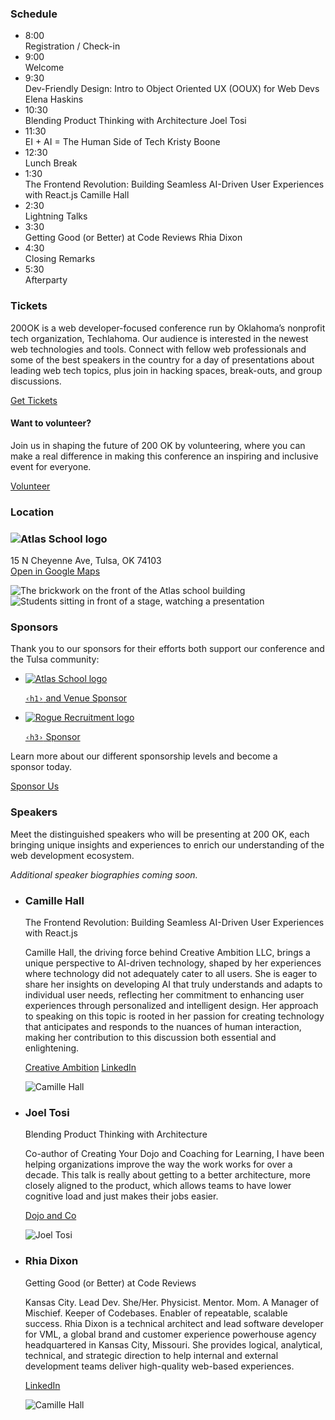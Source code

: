 <section id="schedule" class="pt-16 px-4 sm:px-0">
  <div class="bg-[#f9f3e6] rounded-lg text-stone-900 p-4 max-w-sm mx-auto -rotate-1 sm:-rotate-2">
    <h3 class="block text-2xl sm:text-3xl tracking-widest my-4 twokay-font-freshman uppercase text-center">Schedule</h3>
    <!-- Update Schedule: https://github.com/techlahoma/200ok-site/issues/308  -->
    <ul>
      <li>
        <div class="schedule-entry flex gap-4 mb-4 border-b-2 border-b-stone-900 border-dashed pb-4">
          <time class="twokay-font-freshman uppercase w-16 text-right shrink-0">8:00</time>
          <div class="grow-0">Registration / Check-in</div>
        </div>
      </li>
      <li>
        <div class="schedule-entry flex gap-4 mb-4 border-b-2 border-b-stone-900 border-dashed pb-4">
          <time class="twokay-font-freshman uppercase w-16 text-right shrink-0">9:00</time>
          <div class="grow-0">Welcome</div>
        </div>
      </li>
      <li>
        <div class="schedule-entry flex gap-4 mb-4 border-b-2 border-b-stone-900 border-dashed pb-4">
          <time class="twokay-font-freshman uppercase w-16 text-right shrink-0">9:30</time>
          <div class="grow-0">
            <span class="block text-xl leading-none mb-1">Dev-Friendly Design: Intro to Object Oriented UX (OOUX) for&nbsp;Web&nbsp;Devs</span>
            <span class="block twokay-font-freshman uppercase">Elena Haskins</span>
          </div>
        </div>
      </li>
      <li>
        <div class="schedule-entry flex gap-4 mb-4 border-b-2 border-b-stone-900 border-dashed pb-4">
          <time class="twokay-font-freshman uppercase w-16 text-right shrink-0">10:30</time>
          <div class="grow-0">
            <span class="block text-xl leading-none mb-1">Blending Product Thinking with&nbsp;Architecture</span>
            <span class="block twokay-font-freshman uppercase">Joel Tosi</span>
          </div>
        </div>
      </li>
      <li>
        <div class="schedule-entry flex gap-4 mb-4 border-b-2 border-b-stone-900 border-dashed pb-4">
          <time class="twokay-font-freshman uppercase w-16 text-right shrink-0">11:30</time>
          <div class="grow-0">
            <span class="block text-xl leading-none mb-1">EI + AI = The Human Side&nbsp;of&nbsp;Tech</span>
            <span class="block twokay-font-freshman uppercase">Kristy Boone</span>
          </div>
        </div>
      </li>
      <li>
        <div class="schedule-entry flex gap-4 mb-4 border-b-2 border-b-stone-900 border-dashed pb-4">
          <time class="twokay-font-freshman uppercase w-16 text-right shrink-0">12:30</time>
          <div class="grow-0">Lunch Break</div>
        </div>
      </li>
      <li>
        <div class="schedule-entry flex gap-4 mb-4 border-b-2 border-b-stone-900 border-dashed pb-4">
          <time class="twokay-font-freshman uppercase w-16 text-right shrink-0">1:30</time>
          <div class="grow-0">
            <span class="block text-xl leading-none mb-1">The Frontend Revolution: Building Seamless AI-Driven User Experiences with&nbsp;React.js</span>
            <span class="block twokay-font-freshman uppercase">Camille Hall</span>
          </div>
        </div>
      </li>
      <li>
        <div class="schedule-entry flex gap-4 mb-4 border-b-2 border-b-stone-900 border-dashed pb-4">
          <time class="twokay-font-freshman uppercase w-16 text-right shrink-0">2:30</time>
          <div class="grow-0">Lightning Talks</div>
        </div>
      </li>
      <li>
        <div class="schedule-entry flex gap-4 mb-4 border-b-2 border-b-stone-900 border-dashed pb-4">
          <time class="twokay-font-freshman uppercase w-16 text-right shrink-0">3:30</time>
          <div class="grow-0">
            <span class="block text-xl leading-none mb-1">Getting Good (or Better) at Code&nbsp;Reviews</span>
            <span class="block twokay-font-freshman uppercase">Rhia Dixon</span>
          </div>
        </div>
      </li>
      <li>
        <div class="schedule-entry flex gap-4 mb-4 border-b-2 border-b-stone-900 border-dashed pb-4">
          <time class="twokay-font-freshman uppercase w-16 text-right shrink-0">4:30</time>
          <div class="grow-0">Closing Remarks</div>
        </div>
      </li>
      <li>
        <div class="schedule-entry flex gap-4 mb-4">
          <time class="twokay-font-freshman uppercase w-16 text-right shrink-0">5:30</time>
          <div class="grow-0">Afterparty</div>
        </div>
      </li>
    </ul>
  </div>
</section>

<section id="tickets" class="pt-16">
  <h3 class="block text-2xl sm:text-3xl tracking-widest my-4 twokay-font-freshman uppercase text-center">Tickets</h3>
  <p class="mb-4">
    200OK is a web developer-focused conference run by Oklahoma’s nonprofit tech organization, Techlahoma.
    Our audience is interested in the newest web technologies and tools. Connect with fellow web professionals and some of
    the best speakers in the country for a day of presentations about leading web tech topics, plus join in hacking spaces,
    break-outs, and group discussions.
  </p>
  <div class="tito-widget-fallback">
    <tito-widget id="titoWidget" event="techlahoma/200ok-2024"></tito-widget>
    <div id="titoWidgetFallback" class="text-center my-8">
      <a tabindex="0" role="link" class="button twokay-bg-red" href="https://ti.to/techlahoma/200ok-2024">Get Tickets</a>
    </div>
  </div>
  <h4 class="font-bold text-xl mb-2">Want to volunteer?</h4>
  <p class="mb-6">
    Join us in shaping the future of 200 OK by volunteering, where you can make a real difference in making
    this conference an inspiring and inclusive event for everyone.
  </p>
  <p class="text-center">
    <a tabindex="0" role="link" class="button" href="https://airtable.com/app931k76hcCFHLJF/shr5lFfgzznn6YP8T">Volunteer</a>
  </p>
</section>

<section id="location" class="pt-16">
  <h3 class="block text-2xl sm:text-3xl tracking-widest my-4 twokay-font-freshman uppercase text-center">Location</h3>
  <div class="bg-[#f9f3e6] rounded-lg text-stone-900 p-4 mx-auto md:mx-0 py-16">
    <h3>
      <img class="max-w-sm w-full mx-auto mb-4" src="/assets/images/logo-atlas-navy.png" alt="Atlas School logo">
    </h3>
    <p class="text-center mb-8">
      15 N Cheyenne Ave, Tulsa, OK 74103 <br/>
      <a class="underline underline-offset-2" target="_blank" href="https://www.google.com/maps?q=15+N+Cheyenne+Ave,+Tulsa,+OK+74103">Open in Google Maps</a>
    </p>
    <div class="flex flex-col sm:flex-row gap-8 items-center justify-center">
      <img
        class="rounded-lg w-64 max-w-full rotate-2 drop-shadow-md mb-8 sm:mb-0"
        src="/assets/images/atlas-campus-portrait.jpg"
        alt="The brickwork on the front of the Atlas school building">
      <img
        class="rounded-lg w-48 max-w-full -rotate-1 drop-shadow-md"
        src="/assets/images/atlas-stage-portrait.jpg"
        alt="Students sitting in front of a stage, watching a presentation">
    </div>
  </div>
</section>

<section id="sponsors" class="pt-16">
  <h3 class="block text-2xl sm:text-3xl tracking-widest my-4 twokay-font-freshman uppercase text-center mb-8">Sponsors</h3>
  <p class="mb-8 text-center text-lg leading-none mx-auto max-w-md">Thank you to our sponsors for their efforts both support our conference and the Tulsa community:</p>
  <!-- <div class="grid gap-8 my-8">
    <div>
      <a href="https://roguerecruitment.com/" target="_blank">
        <img src="/assets/images/sponsors-2024/rogue-recruitment.png" alt="Rogue Recruitment logo">
      </a>
    </div>
  </div> -->
  <ul class="border-dashed border-[#868684] pt-8">
      <!-- <li class="spacer border-dashed border-b-2 border-[#868684] pb-8 mb-8">
        <h3 class="block text-xl sm:text-2xl tracking-widest my-4 twokay-font-freshman uppercase mb-6">Title</h3>
        <a href="#"><img class="rounded-xl max-w-xs" src="https://placehold.co/600x400" alt=""></a>
      </li> -->
      <li class="spacer border-dashed border-b-2 border-[#868684] pb-8 mb-8">
        <!-- <h3 class="block text-xl sm:text-2xl  my-4  mb-6 font-black"><span class="tracking-widest twokay-font-freshman uppercase inline-block">h1</span> Sponsor Level:</h3> -->
        <a class="text-center block" href="https://www.atlasschool.com/" target="_blank">
          <img class=" max-w-sm mx-auto mb-4" src="/assets/images/sponsors-2024/atlas-school.png" alt="Atlas School logo">
          <p class="italic"><code>&lsaquo;h1&rsaquo;</code> and Venue Sponsor</p>
        </a>
      </li>
      <!-- <li class="spacer border-dashed border-b-2 border-[#868684] pb-8 mb-8">
        <h3 class="block text-xl sm:text-2xl tracking-widest my-4 twokay-font-freshman uppercase mb-6">h2</h3>
        <a class="text-center block" href="#"><img class="rounded-xl max-w-xs" src="https://placehold.co/600x400" alt=""></a>
      </li> -->
      <!-- TODO: Add Rogue sponsorship: https://github.com/techlahoma/200ok-site/issues/307 -->
      <li class="spacer border-dashed border-b-2 border-[#868684] pb-8 mb-8">
        <!-- <h3 class="block text-xl sm:text-2xl tracking-widest my-4 twokay-font-freshman uppercase mb-6">h3</h3> -->
        <a class="text-center block" href="https://roguerecruitment.com/" target="_blank">
          <img class="rounded-xl mx-auto max-w-lg mb-2" src="/assets/images/sponsors-2024/rogue-recruitment.png" alt="Rogue Recruitment logo">
          <p class="italic"><code>&lsaquo;h3&rsaquo;</code> Sponsor</p>
        </a>
      </li>
    </ul>
          
  <p class="mb-6 text-center">Learn more about our different sponsorship levels and become a sponsor&nbsp;today.</p>
  <p class="text-center">
    <a
      tabindex="0"
      role="link"
      class="button"
      href="https://drive.google.com/file/d/1VvH9_xyWEPjStxWd766-1xA42lvvkSod/view"
      target="_blank">Sponsor Us</a>
  </p>
</section>

<section id="speakers" class="pt-16">
  <h3 class="block text-2xl sm:text-3xl tracking-widest my-4 twokay-font-freshman uppercase text-center">Speakers</h3>
  <p class="mb-4">Meet the distinguished speakers who will be presenting at 200 OK, each bringing unique insights and
    experiences to enrich our understanding of the web development ecosystem.</p>
  <p class="mb-8 text-center opacity-80"><em>Additional speaker biographies coming soon.</em></p>
  <!-- Note: Each class should alternate image/copy right/left side on desktop -->
  <ul>
    <li
      class="mb-4">
      <!-- Copy Left / Image Right -->
      <div class="bg-[#f9f3e6] rounded-lg text-stone-900 p-8 mx-auto md:mx-0">
        <div class="flex justify-between flex-col sm:flex-row gap-4">
          <div class="shrink">
            <div class="mb-4">
              <h3 class="font-black text-3xl">Camille Hall</h3>
              <span class="font-bold text-xl leading-none block">The Frontend Revolution: Building Seamless AI-Driven User Experiences
                with&nbsp;React.js</span>
            </div>
            <p class="mb-4">Camille Hall, the driving force behind Creative Ambition LLC, brings a unique perspective to AI-driven
              technology, shaped by her experiences where technology did not adequately cater to all users. She is eager to share her
              insights on developing AI that truly understands and adapts to individual user needs, reflecting her commitment to
              enhancing user experiences through personalized and intelligent design.
              <span class="hidden">Her approach to speaking on this topic is rooted in her passion for creating technology that
                anticipates and responds to the nuances of human interaction, making her contribution to this discussion both essential
                and enlightening.</span>
            </p>
            <!-- Links -->
            <p>
              <a class="underline" target="_blank" href="https://creativeambition.net">Creative Ambition</a>
              <a class="underline" target="_blank" href="https://linkedin.com/in/ach206">LinkedIn</a>
            </p>
          </div>
          <div class=" w-48  rotate-2 drop-shadow-md mb-8 sm:mb-0 shrink-0">
            <img
              class="w-48 max-w-full rounded-lg aspect-[64/98] outline outline-4 outline-stone-900"
              src="/assets/images/speakers-2024/camille-hall.jpg"
              alt="Camille Hall">
          </div>
        </div>
      </div>
    </li>
    <li
      class="mb-4">
      <!-- Image Left / Copy Right -->
      <div class="bg-[#f9f3e6] rounded-lg text-stone-900 p-8 mx-auto md:mx-0">
        <div class="flex justify-between flex-col sm:flex-row-reverse gap-4">
          <div>
            <div class="mb-4">
              <h3 class="font-black text-3xl">Joel Tosi</h3>
              <span class="font-bold text-xl leading-none block">Blending Product Thinking with&nbsp;Architecture</span>
            </div>
            <p class="mb-4">Co-author of Creating Your Dojo and Coaching for Learning, I have been helping organizations improve the
              way the work works for over a decade. This talk is really about getting to a better architecture, more closely aligned
              to the product, which allows teams to have lower cognitive load and just makes their jobs easier.</p>
            <!-- Links -->
            <p>
              <a class="underline" target="_blank" href="https://www.dojoandco.com">Dojo and Co</a>
              <!-- <a class="underline" target="_blank" href="https://linkedin.com/in/ach206">LinkedIn</a> -->
            </p>
          </div>
          <div class=" w-48  -rotate-3 sm:mr-2 drop-shadow-md mb-8 sm:mb-0 shrink-0">
            <img
              class="w-48 max-w-full rounded-lg aspect-[64/98] outline outline-4 outline-stone-900"
              src="/assets/images/speakers-2024/joel-tosi.jpg"
              alt="Joel Tosi">
          </div>
        </div>
      </div>
    </li>
    <li
      class="mb-4">
      <!-- Copy Left / Image Right -->
      <div class="bg-[#f9f3e6] rounded-lg text-stone-900 p-8 mx-auto md:mx-0">
        <div class="flex justify-between flex-col sm:flex-row gap-4">
          <div class="shrink">
            <div class="mb-4">
              <h3 class="font-black text-3xl">Rhia Dixon</h3>
              <span class="font-bold text-xl leading-none block">Getting Good (or Better) at Code&nbsp;Reviews</span>
            </div>
            <p class="mb-4">
              <span class="hidden">Kansas City. Lead Dev. She/Her. Physicist. Mentor. Mom. A Manager of Mischief. Keeper of Codebases.
                Enabler of repeatable, scalable success.</span>
              Rhia Dixon is a technical architect and lead software developer for VML, a global brand and customer experience
              powerhouse agency headquartered in Kansas City, Missouri. She provides logical, analytical, technical, and strategic
              direction to help internal and external development teams deliver high-quality web-based experiences.</p>
            <!-- Links -->
            <p>
              <!-- <a class="underline" target="_blank" href="https://creativeambition.net">Creative Ambition</a> -->
              <a class="underline" target="_blank" href="https://linkedin.com/in/rhiadixon/">LinkedIn</a>
            </p>
          </div>
          <div class=" w-48  rotate-2 drop-shadow-md mb-8 sm:mb-0 shrink-0">
            <img
              class="w-48 max-w-full rounded-lg aspect-[64/98] outline outline-4 outline-stone-900"
              src="/assets/images/speakers-2024/rhia-dixon.jpg"
              alt="Camille Hall">
          </div>
        </div>
      </div>
    </li>
  </ul>
</section>

<!-- <section id="faqs" class="pt-16">
  <h3 class="block text-2xl sm:text-3xl tracking-widest my-4 twokay-font-freshman uppercase text-center">FAQs</h3>
  <div class="flex flex-col gap-4">
    <details>
      <summary class="font-black cursor-pointer">
        <span>Lorem ipsum dolor sit amet consectetur adipisicing elit?</span>
      </summary>
      Tempora recusandae porro aut, commodi quasi eveniet mollitia debitis numquam assumenda eos hic non ut et ea iusto nisi
      sequi maxime inventore.
    </details>
    <details>
      <summary class="font-black cursor-pointer">
        <span>Lorem ipsum dolor sit amet consectetur adipisicing elit?</span>
      </summary>
      Tempora recusandae porro aut, commodi quasi eveniet mollitia debitis numquam assumenda eos hic non ut et ea iusto nisi
      sequi maxime inventore.
    </details>
    <details>
      <summary class="font-black cursor-pointer">
        <span>Lorem ipsum dolor sit amet consectetur adipisicing elit?</span>
      </summary>
      Tempora recusandae porro aut, commodi quasi eveniet mollitia debitis numquam assumenda eos hic non ut et ea iusto nisi
      sequi maxime inventore.
    </details>
  </div>
</section> -->
